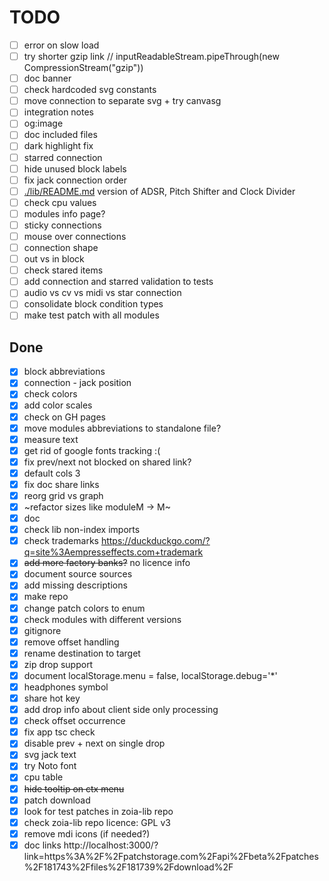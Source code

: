 # TODO

- [ ] error on slow load
- [ ] try shorter gzip link // inputReadableStream.pipeThrough(new CompressionStream("gzip"))
- [ ] doc banner
- [ ] check hardcoded svg constants
- [ ] move connection to separate svg + try canvasg
- [ ] integration notes
- [ ] og:image
- [ ] doc included files
- [ ] dark highlight fix
- [ ] starred connection
- [ ] hide unused block labels
- [ ] fix jack connection order
- [ ] [./lib/README.md](./lib/README.md) version of ADSR, Pitch Shifter and Clock Divider
- [ ] check cpu values
- [ ] modules info page?
- [ ] sticky connections
- [ ] mouse over connections
- [ ] connection shape
- [ ] out vs in block
- [ ] check stared items
- [ ] add connection and starred validation to tests
- [ ] audio vs cv vs midi vs star connection
- [ ] consolidate block condition types
- [ ] make test patch with all modules

## Done

- [x] block abbreviations
- [x] connection - jack position
- [x] check colors
- [x] add color scales
- [x] check on GH pages
- [x] move modules abbreviations to standalone file?
- [x] measure text
- [x] get rid of google fonts tracking :(
- [x] fix prev/next not blocked on shared link?
- [x] default cols 3
- [x] fix doc share links
- [x] reorg grid vs graph
- [x] ~refactor sizes like moduleM -> M~
- [x] doc
- [x] check lib non-index imports
- [x] check trademarks https://duckduckgo.com/?q=site%3Aempresseffects.com+trademark
- [x] ~~add more factory banks?~~ no licence info
- [x] document source sources
- [x] add missing descriptions
- [x] make repo
- [x] change patch colors to enum
- [x] check modules with different versions
- [x] gitignore
- [x] remove offset handling
- [x] rename destination to target
- [x] zip drop support
- [x] document localStorage.menu = false, localStorage.debug='*'
- [x] headphones symbol
- [x] share hot key
- [x] add drop info about client side only processing
- [x] check offset occurrence
- [x] fix app tsc check
- [x] disable prev + next on single drop
- [x] svg jack text
- [x] try Noto font
- [x] cpu table
- [x] ~~hide tooltip on ctx menu~~
- [x] patch download
- [x] look for test patches in zoia-lib repo
- [x] check zoia-lib repo licence: GPL v3
- [x] remove mdi icons (if needed?)
- [x] doc links http://localhost:3000/?link=https%3A%2F%2Fpatchstorage.com%2Fapi%2Fbeta%2Fpatches%2F181743%2Ffiles%2F181739%2Fdownload%2F
